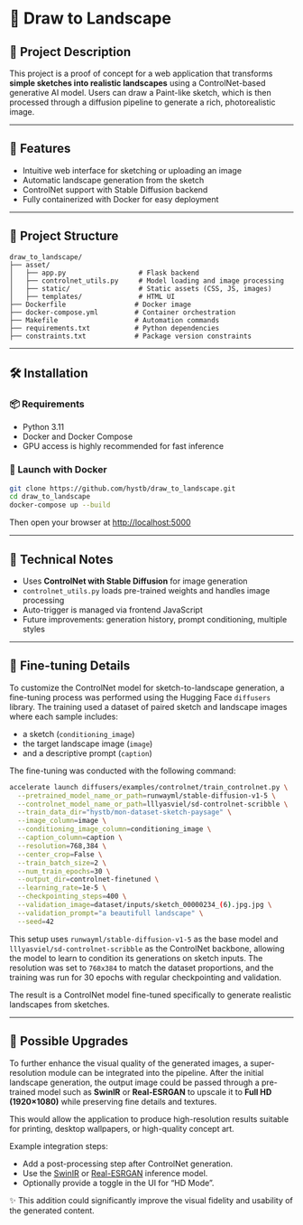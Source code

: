 
# 🎨 Draw to Landscape

## 🧠 Project Description

This project is a proof of concept for a web application that transforms **simple sketches into realistic landscapes** using a ControlNet-based generative AI model. Users can draw a Paint-like sketch, which is then processed through a diffusion pipeline to generate a rich, photorealistic image.

---

## 🚀 Features

- Intuitive web interface for sketching or uploading an image
- Automatic landscape generation from the sketch
- ControlNet support with Stable Diffusion backend
- Fully containerized with Docker for easy deployment

---

## 🧱 Project Structure

```
draw_to_landscape/
├── asset/
│   ├── app.py                  # Flask backend
│   ├── controlnet_utils.py     # Model loading and image processing
│   ├── static/                 # Static assets (CSS, JS, images)
│   ├── templates/              # HTML UI
├── Dockerfile                 # Docker image
├── docker-compose.yml         # Container orchestration
├── Makefile                   # Automation commands
├── requirements.txt           # Python dependencies
├── constraints.txt            # Package version constraints
```

---

## 🛠️ Installation

### 📦 Requirements

- Python 3.11
- Docker and Docker Compose
- GPU access is highly recommended for fast inference

### 🔧 Launch with Docker

```bash
git clone https://github.com/hystb/draw_to_landscape.git
cd draw_to_landscape
docker-compose up --build
```

Then open your browser at [http://localhost:5000](http://localhost:5000)

---

## 🧠 Technical Notes

- Uses **ControlNet with Stable Diffusion** for image generation
- `controlnet_utils.py` loads pre-trained weights and handles image processing
- Auto-trigger is managed via frontend JavaScript
- Future improvements: generation history, prompt conditioning, multiple styles

---

## 🧠 Fine-tuning Details

To customize the ControlNet model for sketch-to-landscape generation, a fine-tuning process was performed using the Hugging Face `diffusers` library. The training used a dataset of paired sketch and landscape images where each sample includes:
- a sketch (`conditioning_image`)
- the target landscape image (`image`)
- and a descriptive prompt (`caption`)

The fine-tuning was conducted with the following command:

```bash
accelerate launch diffusers/examples/controlnet/train_controlnet.py \
  --pretrained_model_name_or_path=runwayml/stable-diffusion-v1-5 \
  --controlnet_model_name_or_path=lllyasviel/sd-controlnet-scribble \
  --train_data_dir="hystb/mon-dataset-sketch-paysage" \
  --image_column=image \
  --conditioning_image_column=conditioning_image \
  --caption_column=caption \
  --resolution=768,384 \
  --center_crop=False \
  --train_batch_size=2 \
  --num_train_epochs=30 \
  --output_dir=controlnet-finetuned \
  --learning_rate=1e-5 \
  --checkpointing_steps=400 \
  --validation_image=dataset/inputs/sketch_00000234_(6).jpg.jpg \
  --validation_prompt="a beautifull landscape" \
  --seed=42
```

This setup uses `runwayml/stable-diffusion-v1-5` as the base model and `lllyasviel/sd-controlnet-scribble` as the ControlNet backbone, allowing the model to learn to condition its generations on sketch inputs. The resolution was set to `768x384` to match the dataset proportions, and the training was run for 30 epochs with regular checkpointing and validation.

The result is a ControlNet model fine-tuned specifically to generate realistic landscapes from sketches.

---

## 🚧 Possible Upgrades

To further enhance the visual quality of the generated images, a super-resolution module can be integrated into the pipeline. After the initial landscape generation, the output image could be passed through a pre-trained model such as **SwinIR** or **Real-ESRGAN** to upscale it to **Full HD (1920×1080)** while preserving fine details and textures.

This would allow the application to produce high-resolution results suitable for printing, desktop wallpapers, or high-quality concept art.

Example integration steps:
- Add a post-processing step after ControlNet generation.
- Use the [SwinIR](https://github.com/JingyunLiang/SwinIR) or [Real-ESRGAN](https://github.com/xinntao/Real-ESRGAN) inference model.
- Optionally provide a toggle in the UI for “HD Mode”.

✨ This addition could significantly improve the visual fidelity and usability of the generated content.
